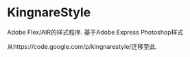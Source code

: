 # KingnareStyle
Adobe Flex/AIR的样式程序. 基于Adobe Express Photoshop样式

从https://code.google.com/p/kingnarestyle/迁移至此.
